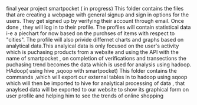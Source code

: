 final year project smartpocket ( in progress) This folder contains the files that are creating a webpage with general signup and sign in options for the users. They get signed up by verifying their account through email. Once done , they will log in to their profile. The profiles will contain statistical data i-e a piechart for now based on the purchses of items with respect to "cities". The profile will also privide differnet charts and graphs based on analytical data.This analyical data is only focused on the user's activity which is puchasing products from a website and using the API with the name of smartpocket , on completion of verifications and transections the puchasing trend becomes the data which is used for analysis using hadoop. HAdoop( using hive ,sqoop with smartpocket) This folder contains the commands ,which will export our external tables in to hadoop using sqoop which will then be imported to hive for analytical processing of data , that anaylsed data will be exported to our website to show its graphical form on user profile and helping him to see the trends of online shopping
